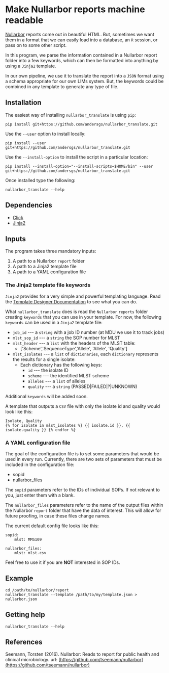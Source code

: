 # Make Nullarbor reports machine readable

[Nullarbor](https://github.com/tseemann/nullarbor) reports come out in beautiful HTML.
But, sometimes we want them in a format that we can easily load into a database,
an `R` session, or pass on to some other script.

In this program, we parse the information contained in a Nullarbor report
folder into a few keywords, which can then be formatted into anything by using
a `Jinja2` template.

In our own pipeline, we use it to translate the report into a `JSON` format
using a schema appropriate for our own LIMs system. But, the keywords could
be combined in any template to generate any type of file.

## Installation

The easiest way of installing `nullarbor_translate` is using `pip`:

`pip install git+https://github.com/andersgs/nullarbor_translate.git`

Use the `--user` option to install locally:

`pip install --user git+https://github.com/andersgs/nullarbor_translate.git`

Use the `--install-option` to install the script in a particular location:

`pip install --install-option="--install-scripts=$HOME/bin" --user git+https://github.com/andersgs/nullarbor_translate.git`

Once installed type the following:

`nullarbor_translate --help`

## Dependencies

* [Click](http://click.pocoo.org/5/)
* [Jinja2](http://jinja.pocoo.org/docs/dev/)

## Inputs

The program takes three mandatory inputs:

1. A path to a Nullarbor `report` folder
2. A path to a Jinja2 template file
3. A path to a YAML configuration file

### The Jinja2 template file keywords

`Jinja2` provides for a very simple and powerful templating language. Read the
[Template Designer Documentation](http://jinja.pocoo.org/docs/dev/templates/) to
see what you can do.

What `nullarbor_translate` does is read the `Nullarbor` `reports` folder creating
`keywords` that you can use in your template. For now, the following `keywords`
can be used in a `Jinja2` template file:

* `job_id` --- a `string` with a job ID number (at MDU we use it to track jobs)
* `mlst_sop_id` --- a `string` the SOP number for MLST
* `mlst_header` --- a `list` with the headers of the MLST table:
    - ['Scheme','SequenceType','Allele', 'Allele', 'Quality']
* `mlst_isolates` --- a `list` of `dictionaries`, each `dictionary` represents
    the results for a single isolate:
    - Each dictionary has the following keys:
        * `id` --- the isolate ID
        * `scheme` --- the identified MLST scheme
        * `alleles` --- a `list` of alleles
        * `quality` --- a `string` (PASSED|FAILED|?|UNKNOWN)

Additional `keywords` will be added soon.

A template that outputs a `CSV` file with only the isolate id and quality would
look like this:

```
Isolate, Quality
{% for isolate in mlst_isolates %} {{ isolate.id }}, {{ isolate.quality }} {% endfor %}
```
### A YAML configuration file

The goal of the configuration file is to set some parameters that would be used
in every run. Currently, there are two sets of parameters that must be included
in the configuration file:

* sopid
* nullarbor_files

The `sopid` parameters refer to the IDs of individual SOPs. If not relevant to
you, just enter them with a blank.

The `nullarbor_files` parameters refer to the name of the output files within
the Nullarbor `report` folder that have the data of interest. This will allow
for future proofing, in case these files change names.

The current default config file looks like this:

```
sopid:
    mlst: MMS109

nullarbor_files:
    mlst: mlst.csv
```
Feel free to use it if you are **NOT** interested in SOP IDs.

## Example

```
cd /path/to/nullarbor/report
nullarbor_translate --template /path/to/my/template.json > nullarbor.json
```

## Getting help

```
nullarbor_translate --help
```

## References

Seemann, Torsten (2016). Nullarbor: Reads to report for public health and clinical microbiology. url: [https://github.com/tseemann/nullarbor](https://github.com/tseemann/nullarbor)
